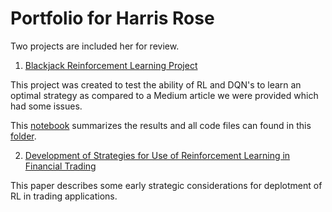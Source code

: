 # Portfolio for Harris Rose

Two projects are included her for review.  

1. [Blackjack Reinforcement Learning Project](/Blackjack_Project/System_Project_Blackjack_Learning_HarrisRose.ipynb)

This project was created to test the ability of RL and DQN's to learn an optimal strategy as compared to a Medium article we were provided which had some issues.

This [notebook](/Blackjack_Project/System_Project_Blackjack_Learning_HarrisRose.ipynb) summarizes the results and all code files can found in this [folder](/Blackjack_Project).

2. [Development of Strategies for Use of Reinforcement Learning in Financial Trading](https://github.com/harrisrose/Portfolio/blob/main/Reinforcement_Learning_for%20Trading_HarrisRose.pdf)

This paper describes some early strategic considerations for deplotment of RL in trading applications. 

